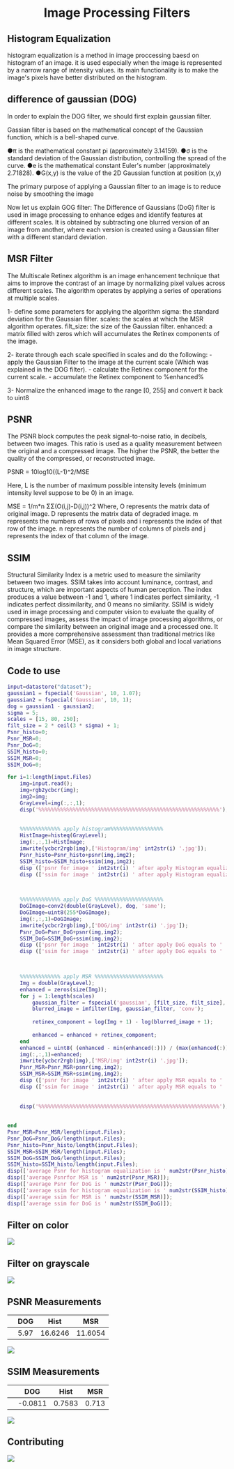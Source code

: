 
 <h1 style="text-align: center;">Image Processing Filters</h1>


## Histogram Equalization

histogram equalization is a method in image proccessing  baesd on histogram of an image. it is used especially when the image is represented by a narrow range of intensity values.
its main functionality is to make the image's pixels have better  distributed on the histogram.




## difference of gaussian (DOG) 

In order to explain the DOG filter, we should first explain gaussian filter.

Gassian filter is based on the mathematical concept of the Gaussian function, which is a bell-shaped curve.



●π is the mathematical constant pi (approximately 3.14159).
●σ is the standard deviation of the Gaussian distribution, controlling the spread of the curve.
●e is the mathematical constant Euler's number (approximately 2.71828).
●G(x,y) is the value of the 2D Gaussian function at position (x,y)

The primary purpose of applying a Gaussian filter to an image is to reduce noise by smoothing the image 

Now let us explain GOG filter:
The Difference of Gaussians (DoG) filter is used in image processing to enhance edges and identify features at different scales.
It is obtained by subtracting one blurred version of an image from another, where each version is created using a Gaussian filter with a different standard deviation.

##  MSR Filter 
The Multiscale Retinex algorithm is an image enhancement technique that aims 
to improve the contrast of an image by normalizing pixel values across different scales. 
The algorithm operates by applying a series of operations at multiple scales.

1- define some parameters for applying the algorithm 
	sigma: the standard deviation for the Gaussian filter.
	scales: the scales at which the MSR algorithm operates.
	filt_size: the size of the Gaussian filter.
	enhanced: a matrix filled with zeros which will accumulates the Retinex components of the image.

2- iterate through each scale specified in scales and do the following:
	- apply the Gaussian Filter to the image at the current scale (Which was explained in the DOG filter).
	- calculate the Retinex component for the current scale.
	- accumulate the Retinex component to %enhanced%

3- Normalize the enhanced image to the range [0, 255] and convert it back to uint8



## PSNR
The PSNR block computes the peak signal-to-noise ratio, in decibels, between two images. This ratio is used as a quality measurement between the original and a compressed image. The higher the PSNR, the better the quality of the compressed, or reconstructed image.

PSNR = 10log10((L-1)^2/MSE

Here, L is the number of maximum possible intensity levels (minimum intensity level suppose to be 0) in an image.

MSE = 1/m*n ΣΣ(O(i,j)-D(i,j))^2
Where, O represents the matrix data of original image. D represents the matrix data of degraded image. m represents the numbers of rows of pixels and i represents the index of that row of the image. n represents the number of columns of pixels and j represents the index of that column of the image.



## SSIM 
Structural Similarity Index is a metric used to measure the similarity between two images. SSIM takes into account luminance, contrast, and structure, which are important aspects of human perception. The index produces a value between -1 and 1, where 1 indicates perfect similarity, -1 indicates perfect dissimilarity, and 0 means no similarity.
SSIM is widely used in image processing and computer vision to evaluate the quality of compressed images, assess the impact of image processing algorithms, or compare the similarity between an original image and a processed one. It provides a more comprehensive assessment than traditional metrics like Mean Squared Error (MSE), as it considers both global and local variations in image structure.

## Code to use 
```matlab
input=datastore("dataset");
gaussian1 = fspecial('Gaussian', 10, 1.07);
gaussian2 = fspecial('Gaussian', 10, 1);
dog = gaussian1 - gaussian2;
sigma = 5;
scales = [15, 80, 250];
filt_size = 2 * ceil(3 * sigma) + 1;
Psnr_histo=0;
Psnr_MSR=0;
Psnr_DoG=0;
SSIM_histo=0;
SSIM_MSR=0;
SSIM_DoG=0;

for i=1:length(input.Files)
    img=input.read();
    img=rgb2ycbcr(img);
    img2=img;
    GrayLevel=img(:,:,1);
    disp('%%%%%%%%%%%%%%%%%%%%%%%%%%%%%%%%%%%%%%%%%%%%%%%%%%%%%%%%%%');
    
    
    %%%%%%%%%%%%% apply histogram%%%%%%%%%%%%%%%%%
    HistImage=histeq(GrayLevel);
    img(:,:,1)=HistImage;
    imwrite(ycbcr2rgb(img),['Histogram/img' int2str(i) '.jpg']);
    Psnr_histo=Psnr_histo+psnr(img,img2);
    SSIM_histo=SSIM_histo+ssim(img,img2);
    disp (['psnr for image ' int2str(i) ' after apply Histogram equalization equals to '  num2str(psnr(img,img2))]);
    disp (['ssim for image ' int2str(i) ' after apply Histogram equalization equals to '  num2str(ssim(img,img2))]);
    


    %%%%%%%%%%%%% apply DoG %%%%%%%%%%%%%%%%%%%%%%
    DoGImage=conv2(double(GrayLevel), dog, 'same');
    DoGImage=uint8(255*DoGImage);
    img(:,:,1)=DoGImage;
    imwrite(ycbcr2rgb(img),['DOG/img' int2str(i) '.jpg']);
    Psnr_DoG=Psnr_DoG+psnr(img,img2);
    SSIM_DoG=SSIM_DoG+ssim(img,img2);
    disp (['psnr for image ' int2str(i) ' after apply DoG equals to '  num2str(psnr(img,img2))]);
    disp (['ssim for image ' int2str(i) ' after apply DoG equals to '  num2str(ssim(img,img2))]);
    


    %%%%%%%%%%%%% apply MSR %%%%%%%%%%%%%%%%%%%%%%
    Img = double(GrayLevel);
    enhanced = zeros(size(Img));
    for j = 1:length(scales)
        gaussian_filter = fspecial('gaussian', [filt_size, filt_size], sigma * scales(j));
        blurred_image = imfilter(Img, gaussian_filter, 'conv');
     
        retinex_component = log(Img + 1) - log(blurred_image + 1);
     
        enhanced = enhanced + retinex_component;
    end
    enhanced = uint8( (enhanced - min(enhanced(:))) / (max(enhanced(:)) - min(enhanced(:))) * 255 );
    img(:,:,1)=enhanced;
    imwrite(ycbcr2rgb(img),['MSR/img' int2str(i) '.jpg']);
    Psnr_MSR=Psnr_MSR+psnr(img,img2);
    SSIM_MSR=SSIM_MSR+ssim(img,img2);
    disp (['psnr for image ' int2str(i) ' after apply MSR equals to '  num2str(psnr(img,img2))]);
    disp (['ssim for image ' int2str(i) ' after apply MSR equals to '  num2str(ssim(img,img2))]);
    
    
    disp('%%%%%%%%%%%%%%%%%%%%%%%%%%%%%%%%%%%%%%%%%%%%%%%%%%%%%%%%%%');
    
    
end
Psnr_MSR=Psnr_MSR/length(input.Files);
Psnr_DoG=Psnr_DoG/length(input.Files);
Psnr_histo=Psnr_histo/length(input.Files);
SSIM_MSR=SSIM_MSR/length(input.Files);
SSIM_DoG=SSIM_DoG/length(input.Files);
SSIM_histo=SSIM_histo/length(input.Files);
disp(['average Psnr for histogram equalization is ' num2str(Psnr_histo)]);
disp(['average Psnrfor MSR is ' num2str(Psnr_MSR)]);
disp(['average Psnr for DoG is ' num2str(Psnr_DoG)]);
disp(['average ssim for histogram equalization is ' num2str(SSIM_histo)]);
disp(['average ssim for MSR is ' num2str(SSIM_MSR)]);
disp(['average ssim for DoG is ' num2str(SSIM_DoG)]);

```

## Filter on color
[![](https://github.com/Mohamed-badawy-sayed/image_processing_Filters/blob/3675e6f05ed44220d019cced422d64c779c3d86b/repo/Image%20num%20(8).png)]()


## Filter on grayscale
[![](https://github.com/Mohamed-badawy-sayed/image_processing_Filters/blob/3675e6f05ed44220d019cced422d64c779c3d86b/repo/Image%20num%20(5).png)]()

## PSNR Measurements

|          | DOG   | Hist     | MSR     |
|----------|-------|----------|---------|
|          | 5.97  | 16.6246  | 11.6054 |
[![](https://github.com/Mohamed-badawy-sayed/image_processing_Filters/blob/3675e6f05ed44220d019cced422d64c779c3d86b/repo/Image%20num%20(6).png)]()

## SSIM Measurements

|      | DOG     | Hist   | MSR   |
|------|---------|--------|-------|
|      | -0.0811 | 0.7583 | 0.713 |
[![](https://github.com/Mohamed-badawy-sayed/image_processing_Filters/blob/3675e6f05ed44220d019cced422d64c779c3d86b/repo/Image%20num%20(7).png)]()


## Contributing
<a href="https://github.com/Mohamed-badawy-sayed/image_processing_Filters/graphs/contributors">
  <img src="https://contrib.rocks/image?repo=Mohamed-badawy-sayed/image_processing_Filters" />
</a>



